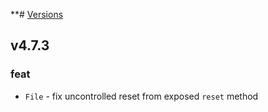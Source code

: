 **# [Versions](https://github.com/Tracktor/design-system/releases)

## v4.7.3

###  feat
-  `File` - fix uncontrolled reset from exposed `reset` method
